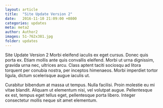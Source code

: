 ```yaml
---
layout: article
title:  "Site Update Version 2"
date:   2016-11-10 21:09:00 +0800
categories: updates
meta: meta2
author: Author2
images: 51-762x381.jpg
folder: updates
---
```


Site Update Version 2 Morbi eleifend iaculis ex eget cursus. Donec quis porta ex. Etiam mollis ante quis convallis eleifend. Morbi ut urna dignissim, gravida urna nec, ultrices arcu. Class aptent taciti sociosqu ad litora torquent per conubia nostra, per inceptos himenaeos. Morbi imperdiet tortor ligula, dictum scelerisque augue iaculis ut.

Curabitur bibendum at massa ut tempus. Nulla facilisi. Proin molestie eu mi vitae blandit. Aliquam ut elementum nisi, vel volutpat augue. Pellentesque ex est, tempus eget tellus eget, pellentesque porta libero. Integer consectetur mollis neque sit amet elementum.

